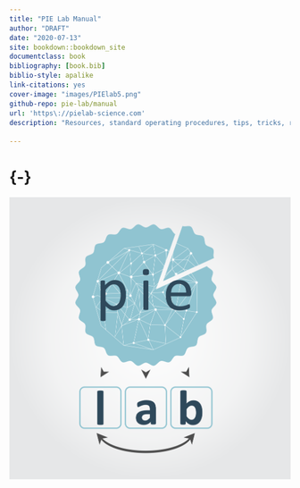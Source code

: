 ```yaml
--- 
title: "PIE Lab Manual"
author: "DRAFT"
date: "2020-07-13"
site: bookdown::bookdown_site
documentclass: book
bibliography: [book.bib]
biblio-style: apalike
link-citations: yes
cover-image: "images/PIElab5.png"
github-repo: pie-lab/manual
url: 'https\://pielab-science.com'
description: "Resources, standard operating procedures, tips, tricks, rules"

---
```


#  {-}

![](images/PIElab5.png)

